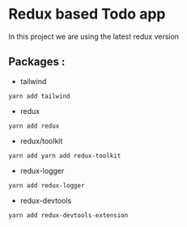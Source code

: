 # Redux based Todo app

In this project we are using the latest redux version

## Packages :

- tailwind

```
yarn add tailwind
```

- redux

```
yarn add redux
```

- redux/toolkit

```
yarn add yarn add redux-toolkit
```

- redux-logger

```
yarn add redux-logger
```

- redux-devtools

```
yarn add redux-devtools-extension
```

#
